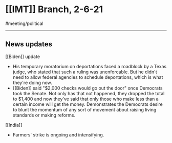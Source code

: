 # [[IMT]] Branch, 2-6-21
#meeting/political 

---
## News updates
[[Biden]] update
- His temporary moratorium on deportations faced a roadblock by a Texas judge, who stated that such a ruling was unenforcable. But he didn't need to allow federal agencies to schedule deportations, which is what they're doing now. 
- [[Biden]] said "$2,000 checks would go out the door" once Democrats took the Senate. Not only has that not happened, they dropped the total to $1,400 and now they've said that only those who make less than a certain income will get the money. Demonstrates the Democrats desire to blunt the momentum of any sort of movement about raising living standards or making reforms. 

[[India]]
- Farmers' strike is ongoing and intensifying. 



